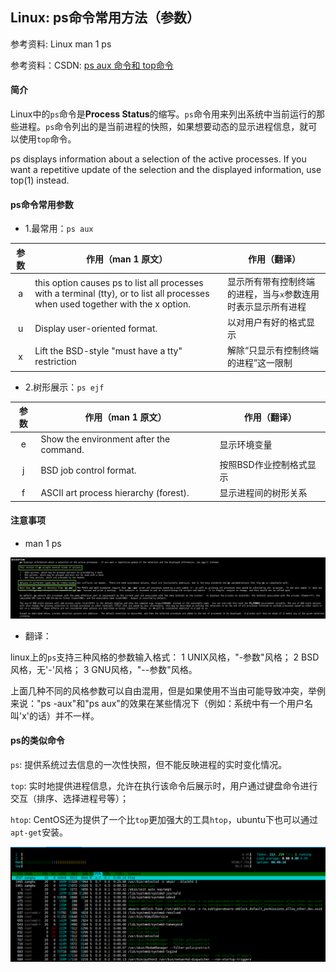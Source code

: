 ## Linux: ps命令常用方法（参数）

参考资料: Linux man 1 ps

参考资料：CSDN: [ps aux 命令和 top命令](https://blog.csdn.net/qq_38570571/article/details/82703621)

#### 简介

Linux中的`ps`命令是**Process Status**的缩写。`ps`命令用来列出系统中当前运行的那些进程。`ps`命令列出的是当前进程的快照，如果想要动态的显示进程信息，就可以使用`top`命令。

ps displays information about a selection of the active processes. If you want a repetitive update of the selection and the displayed information, use top(1) instead.

#### ps命令常用参数

* 1.最常用：`ps aux`

| 参数 | 作用（man 1 原文） | 作用（翻译） |
| :---: | --- | --- |
| a | this option causes ps to list all processes with a terminal (tty), or to list all processes when used together with the x option. | 显示所有带有控制终端的进程，当与`x`参数连用时表示显示所有进程 |
| u | Display user-oriented format. | 以对用户有好的格式显示 |
| x | Lift the BSD-style "must have a tty" restriction | 解除“只显示有控制终端的进程”这一限制 |

* 2.树形展示：`ps ejf`

| 参数 |作用（man 1 原文） | 作用（翻译） |
| :---: | --- | -- |
| e | Show the environment after the command. | 显示环境变量 |
| j | BSD job control format. | 按照BSD作业控制格式显示 |
| f | ASCII art process hierarchy (forest). | 显示进程间的树形关系 |

#### 注意事项

* man 1 ps

 ![](/assets/lin049_003.PNG) 
       
* 翻译：

linux上的`ps`支持三种风格的参数输入格式：
1 UNIX风格，"-参数"风格；
2 BSD风格，无'-'风格；
3 GNU风格，"--参数"风格。
       
上面几种不同的风格参数可以自由混用，但是如果使用不当由可能导致冲突，举例来说："ps -aux"和"ps aux"的效果在某些情况下（例如：系统中有一个用户名叫'x'的话）并不一样。

#### ps的类似命令

`ps`: 提供系统过去信息的一次性快照，但不能反映进程的实时变化情况。

`top`: 实时地提供进程信息，允许在执行该命令后展示时，用户通过键盘命令进行交互（排序、选择进程号等）；

`htop`: CentOS还为提供了一个比`top`更加强大的工具`htop`，ubuntu下也可以通过`apt-get`安装。

![](/assets/lin049_01.PNG)




